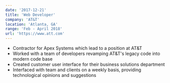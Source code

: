 ```yaml
---
date: '2017-12-21'
title: 'Web Developer'
company: 'AT&T'
location: 'Atlanta, GA'
range: 'Feb - April 2018'
url: 'https://www.att.com'
---
```


- Contractor for Apex Systems which lead to a position at AT&T
- Worked with a team of developers revamping AT&T's legacy code into modern code base
- Created customer user interface for their business solutions department
- Interfaced with team and clients on a weekly basis, providing technological opinions and suggestions
